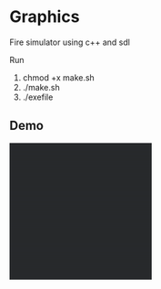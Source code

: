 # Graphics
Fire simulator using c++ and sdl

Run 
1. chmod +x make.sh
2. ./make.sh 
3. ./exefile

## Demo

![Demo](https://github.com/Pkoiralap/Graphics/blob/master/objects/demo.gif)
